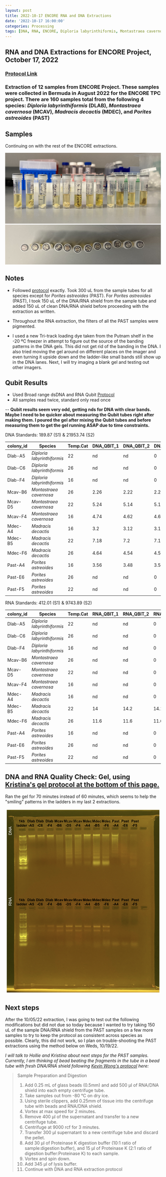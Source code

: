 ```yaml
---
layout: post
title: 2022-10-17 ENCORE RNA and DNA Extractions
date: '2022-10-17 16:00:00'
categories: Processing
tags: [DNA, RNA, ENCORE, Diploria labyrinthiformis, Montastraea cavernosa, Madracis decactis, Porites astreoides]
---
```


## RNA and DNA Extractions for ENCORE Project, October 17, 2022

### [Protocol Link](https://zdellaert.github.io/ZD_Putnam_Lab_Notebook/Protocols_Zymo_Quick_DNA_RNA_Miniprep_Plus/)

### Extraction of 12 samples from ENCORE Project. These samples were collected in Bermuda in August 2022 for the ENCORE TPC project. There are 160 samples total from the following 4 species: *Diploria labyrinthiformis* (DLAB), *Montastraea cavernosa* (MCAV), *Madracis decactis* (MDEC), and *Porites astreoides* (PAST)

## Samples

Continuing on with the rest of the ENCORE extractions.

![22022-10-17-tubes.JPG](https://github.com/zdellaert/ZD_Putnam_Lab_Notebook/blob/master/images/samples/2022-10-17-tubes.JPG?raw=true)
![2022-10-17-caps.JPG](https://github.com/zdellaert/ZD_Putnam_Lab_Notebook/blob/master/images/samples/2022-10-17-caps.JPG?raw=true)

## Notes

- Followed [protocol](https://zdellaert.github.io/ZD_Putnam_Lab_Notebook/Protocols_Zymo_Quick_DNA_RNA_Miniprep_Plus/) exactly. Took 300 uL from the sample tubes for all species except for *Porites astreoides* (PAST). For *Porites astreoides* (PAST), I took 150 uL of the DNA/RNA shield from the sample tube and added 150 uL of clean DNA/RNA shield before proceeding with the extraction as written.

- Throughout the RNA extraction, the filters of all the PAST samples were pigmented.

- I used a new Tri-track loading dye taken from the Putnam shelf in the -20 ºC freezer in attempt to figure out the source of the banding patterns in the DNA gels. This did not get rid of the banding in the DNA. I also tried moving the gel around on different places on the imager and even turning it upside down and the ladder-like small bands still show up in the DNA lanes. Next, I will try imaging a blank gel and testing out other imagers.

## Qubit Results

- Used Broad range dsDNA and RNA Qubit [Protocol](https://zdellaert.github.io/ZD_Putnam_Lab_Notebook/Qubit-Protocol/)
- All samples read twice, standard only read once

 -- **Qubit results seem very odd, getting nds for DNA with clear bands. Maybe I need to be quicker about measuring the Qubit tubes right after making them. I poured the gel after mixing the Qubit tubes and before measuring them to get the gel running ASAP due to time constraints.**

 DNA Standards: 189.87 (S1) & 21953.74 (S2)

| colony_id | Species                     | Temp.Cat | DNA_QBIT_1 | DNA_QBIT_2 | DNA_QBIT_AVG |
|-----------|-----------------------------|----------|------------|------------|--------------|
| Dlab-A5   | *Diploria labyrinthiformis* | 22       | nd         | nd         | 0            |
| Dlab-C6   | *Diploria labyrinthiformis* | 26       | nd         | nd         | 0            |
| Dlab-F4   | *Diploria labyrinthiformis* | 16       | nd         | nd         | 0            |
| Mcav-B6   | *Montastraea cavernosa*     | 26       | 2.26       | 2.22       | 2.24         |
| Mcav-D5   | *Montastraea cavernosa*     | 22       | 5.24       | 5.14       | 5.19         |
| Mcav-F4   | *Montastraea cavernosa*     | 16       | 4.74       | 4.62       | 4.68         |
| Mdec-A4   | *Madracis decactis*         | 16       | 3.2        | 3.12       | 3.16         |
| Mdec-B5   | *Madracis decactis*         | 22       | 7.18       | 7.2        | 7.19         |
| Mdec-F6   | *Madracis decactis*         | 26       | 4.64       | 4.54       | 4.59         |
| Past-A4   | *Porites astreoides*        | 16       | 3.56       | 3.48       | 3.52         |
| Past-E6   | *Porites astreoides*        | 26       | nd         | nd         | 0            |
| Past-F5   | *Porites astreoides*        | 22       | nd         | nd         | 0            |

 RNA Standards: 412.01 (S1) & 9743.89 (S2)

| colony_id | Species                     | Temp.Cat | RNA_QBIT_1 | RNA_QBIT_2 | RNA_QBIT_AVG |
|-----------|-----------------------------|----------|------------|------------|--------------|
| Dlab-A5   | *Diploria labyrinthiformis* | 22       | nd         | nd         | 0            |
| Dlab-C6   | *Diploria labyrinthiformis* | 26       | nd         | nd         | 0            |
| Dlab-F4   | *Diploria labyrinthiformis* | 16       | nd         | nd         | 0            |
| Mcav-B6   | *Montastraea cavernosa*     | 26       | nd         | nd         | 0            |
| Mcav-D5   | *Montastraea cavernosa*     | 22       | nd         | nd         | 0            |
| Mcav-F4   | *Montastraea cavernosa*     | 16       | nd         | nd         | 0            |
| Mdec-A4   | *Madracis decactis*         | 16       | nd         | nd         | 0            |
| Mdec-B5   | *Madracis decactis*         | 22       | 14         | 14.2       | 14.1         |
| Mdec-F6   | *Madracis decactis*         | 26       | 11.6       | 11.6       | 11.6         |
| Past-A4   | *Porites astreoides*        | 16       | nd         | nd         | 0            |
| Past-E6   | *Porites astreoides*        | 26       | nd         | nd         | 0            |
| Past-F5   | *Porites astreoides*        | 22       | nd         | nd         | 0            |

## DNA and RNA Quality Check: Gel, using [Kristina's gel protocol at the bottom of this page.](https://zdellaert.github.io/ZD_Putnam_Lab_Notebook/Protocols_Zymo_Quick_DNA_RNA_Miniprep_Plus/)

Ran the gel for 70 minutes instead of 60 minutes, which seems to help the "smiling" patterns in the ladders in my last 2 extractions.

![2022-10-17-gel.JPG](https://github.com/zdellaert/ZD_Putnam_Lab_Notebook/blob/master/images/gels/2022-10-17-gel.JPG?raw=true)

## Next steps

After the 10/05/22 extraction, I was going to test out the following modifications but did not due so today because I wanted to try taking 150 uL of the sample DNA/RNA shield from the PAST samples on a few more samples to try to keep the protocol as consistent across species as possible. Clearly, this did not work, so I plan on trouble-shooting the PAST extractions using the method below on Weds, 10/19/22.

*I will talk to Hollie and Kristina about next steps for the PAST samples. Currently, I am thinking of bead beating the fragments in the tube in a bead tube with fresh DNA/RNA shield following [Kevin Wong's protocol](https://kevinhwong1.github.io/KevinHWong_Notebook/20201027-DNA-RNA-Extractions-Porites-July-Bleaching-Experiment/) here:*

> Sample Preparation and Digestion
>
> 1. Add 0.25 mL of glass beads (0.5mm) and add 500 μl of RNA/DNA shield into each empty centrifuge tube.
> 2. Take samples out from -80 °C on dry ice.
> 3. Using sterile clippers, add 0.25mm of tissue into the centrifuge tube with beads and RNA/DNA shield.
> 4. Vortex at max speed for 2 minutes.
> 5. Remove 400 μl of the supernatant and transfer to a new centrifuge tube.
> 6. Centrifuge at 9000 rcf for 3 minutes.
> 7. Transfer 300 μl supernatant to a new centrifuge tube and discard the pellet.
> 8. Add 30 μl of Proteinase K digestion buffer (10:1 ratio of sample:digestion buffer), and 15 μl of Proteinase K (2:1 ratio of digestion buffer:Proteinase K) to each sample.
> 9. Vortex and spin down.
> 10. Add 345 μl of lysis buffer.
> 11. Continue with DNA and RNA extraction protocol
